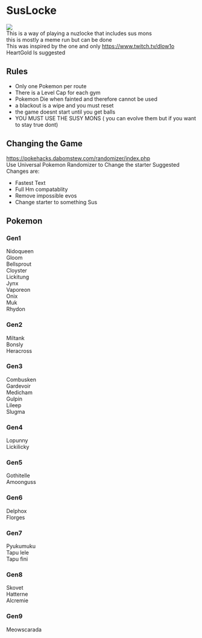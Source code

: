 # SusLocke
![](https://media.discordapp.net/attachments/945089120315793428/1065018114426818600/SusLocke.png)  
This is a way of playing a nuzlocke that includes sus mons  
this is mostly a meme run but can be done  
This was inspired by the one and only https://www.twitch.tv/dlow1o  
HeartGold Is suggested
## Rules
- Only one Pokemon per route
- There is a Level Cap for each gym
- Pokemon Die when fainted and therefore cannot be used
- a blackout is a wipe and you must reset
- the game doesnt start until you get balls
- YOU MUST USE THE SUSY MONS ( you can evolve them but if you want to stay true dont)
## Changing the Game
https://pokehacks.dabomstew.com/randomizer/index.php  
Use Universal Pokemon Randomizer to Change the starter
Suggested Changes are:
- Fastest Text
- Full Hm compatablity
- Remove impossible evos
- Change starter to something Sus
## Pokemon
### Gen1
Nidoqueen  
Gloom  
Bellsprout  
Cloyster  
Lickitung  
Jynx  
Vaporeon  
Onix  
Muk  
Rhydon
### Gen2
Miltank  
Bonsly  
Heracross  
### Gen3
Combusken  
Gardevoir  
Medicham  
Gulpin  
Lileep  
Slugma  
### Gen4
Lopunny  
Lickilicky  
### Gen5
Gothitelle   
Amoonguss    
### Gen6
Delphox  
Florges  
### Gen7
Pyukumuku  
Tapu lele  
Tapu fini  
### Gen8
Skovet  
Hatterne  
Alcremie  
### Gen9
Meowscarada  
